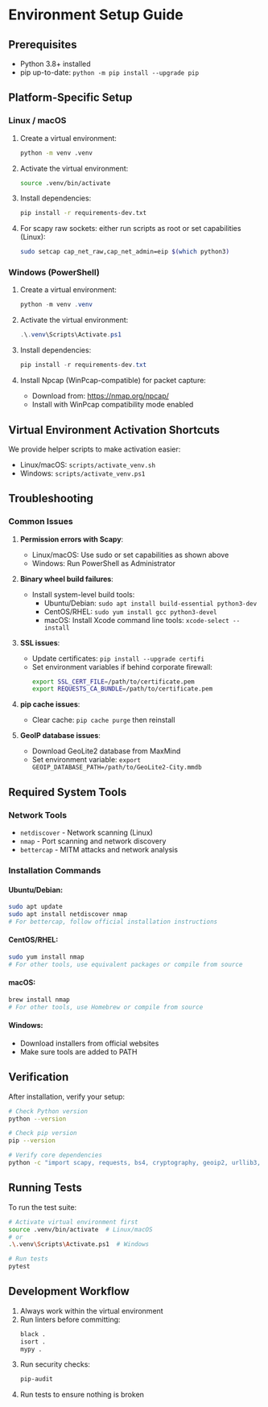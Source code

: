 # Environment Setup Guide

## Prerequisites

- Python 3.8+ installed
- pip up-to-date: `python -m pip install --upgrade pip`

## Platform-Specific Setup

### Linux / macOS

1. Create a virtual environment:
   ```bash
   python -m venv .venv
   ```

2. Activate the virtual environment:
   ```bash
   source .venv/bin/activate
   ```

3. Install dependencies:
   ```bash
   pip install -r requirements-dev.txt
   ```

4. For scapy raw sockets: either run scripts as root or set capabilities (Linux):
   ```bash
   sudo setcap cap_net_raw,cap_net_admin=eip $(which python3)
   ```

### Windows (PowerShell)

1. Create a virtual environment:
   ```powershell
   python -m venv .venv
   ```

2. Activate the virtual environment:
   ```powershell
   .\.venv\Scripts\Activate.ps1
   ```

3. Install dependencies:
   ```powershell
   pip install -r requirements-dev.txt
   ```

4. Install Npcap (WinPcap-compatible) for packet capture:
   - Download from: https://nmap.org/npcap/
   - Install with WinPcap compatibility mode enabled

## Virtual Environment Activation Shortcuts

We provide helper scripts to make activation easier:

- Linux/macOS: `scripts/activate_venv.sh`
- Windows: `scripts/activate_venv.ps1`

## Troubleshooting

### Common Issues

1. **Permission errors with Scapy**: 
   - Linux/macOS: Use sudo or set capabilities as shown above
   - Windows: Run PowerShell as Administrator

2. **Binary wheel build failures**:
   - Install system-level build tools:
     - Ubuntu/Debian: `sudo apt install build-essential python3-dev`
     - CentOS/RHEL: `sudo yum install gcc python3-devel`
     - macOS: Install Xcode command line tools: `xcode-select --install`

3. **SSL issues**:
   - Update certificates: `pip install --upgrade certifi`
   - Set environment variables if behind corporate firewall:
     ```bash
     export SSL_CERT_FILE=/path/to/certificate.pem
     export REQUESTS_CA_BUNDLE=/path/to/certificate.pem
     ```

4. **pip cache issues**:
   - Clear cache: `pip cache purge` then reinstall

5. **GeoIP database issues**:
   - Download GeoLite2 database from MaxMind
   - Set environment variable: `export GEOIP_DATABASE_PATH=/path/to/GeoLite2-City.mmdb`

## Required System Tools

### Network Tools
- `netdiscover` - Network scanning (Linux)
- `nmap` - Port scanning and network discovery
- `bettercap` - MITM attacks and network analysis

### Installation Commands

#### Ubuntu/Debian:
```bash
sudo apt update
sudo apt install netdiscover nmap
# For bettercap, follow official installation instructions
```

#### CentOS/RHEL:
```bash
sudo yum install nmap
# For other tools, use equivalent packages or compile from source
```

#### macOS:
```bash
brew install nmap
# For other tools, use Homebrew or compile from source
```

#### Windows:
- Download installers from official websites
- Make sure tools are added to PATH

## Verification

After installation, verify your setup:

```bash
# Check Python version
python --version

# Check pip version
pip --version

# Verify core dependencies
python -c "import scapy, requests, bs4, cryptography, geoip2, urllib3, paramiko; print('All dependencies imported successfully')"
```

## Running Tests

To run the test suite:

```bash
# Activate virtual environment first
source .venv/bin/activate  # Linux/macOS
# or
.\.venv\Scripts\Activate.ps1  # Windows

# Run tests
pytest
```

## Development Workflow

1. Always work within the virtual environment
2. Run linters before committing:
   ```bash
   black .
   isort .
   mypy .
   ```
3. Run security checks:
   ```bash
   pip-audit
   ```
4. Run tests to ensure nothing is broken